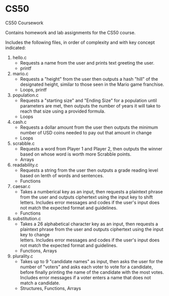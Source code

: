 # CS50
CS50 Coursework

Contains homework and lab assignments for the CS50 course. 

Includes the following files, in order of complexity and with key concept indicated:

  1. hello.c
     - Requests a name from the user and prints text greeting the user.
     - printf
  2. mario.c
     - Requests a "height" from the user then outputs a hash "hill" of the designated height, similar to those seen in the Mario game franchise.
     - Loops, printf
  3. population.c
     - Requests a "starting size" and "Ending Size" for a population until parameters are met, then outputs the number of years it will take to reach that size 
       using a provided formula.
     - Loops
  4. cash.c
     - Requests a dollar amount from the user then outputs the minimum number of USD coins needed to pay out that amount in change
     - Loops
  5. scrabble.c
     - Requests a word from Player 1 and Player 2, then outputs the winner based on whose word is worth more Scrabble points.
     - Arrays
  6. readability.c
     - Requests a string from the user then outputs a grade reading level based on lenth of words and sentences.
     - Functions
  7. caesar.c
     - Takes a numberical key as an input, then requests a plaintext phrase from the user and outputs ciphertext using the input key to shift letters. Includes 
       error messages and codes if the user's input does not match the expected format and guidelines.
     - Functions
  8. substitution.c
     - Takes a 26 alphabetical character key as an input, then requests a plaintext phrase from the user and outputs ciphertext using the input key to change    
       letters. Includes error messages and codes if the user's input does not match the expected format and guidelines.
     - Functions, Arrays
  9. plurality.c
     - Takes up to 9 "candidate names" as input, then asks the user for the number of "voters" and asks each voter to vote for a candidate, before finally printing        the name of the candidate with the most votes. Includes error messages if a voter enters a name that does not match a candidate.
     - Structures, Functions, Arrays
